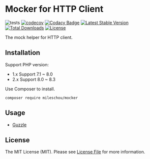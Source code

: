 # Mocker for HTTP Client 

![tests](https://github.com/MilesChou/mocker/workflows/tests/badge.svg)
[![codecov](https://codecov.io/gh/MilesChou/mocker/branch/master/graph/badge.svg)](https://codecov.io/gh/MilesChou/mocker)
[![Codacy Badge](https://api.codacy.com/project/badge/Grade/47fcc79753df4b1185ae85f4014c4699)](https://www.codacy.com/manual/MilesChou/mocker)
[![Latest Stable Version](https://poser.pugx.org/MilesChou/mocker/v/stable)](https://packagist.org/packages/MilesChou/mocker)
[![Total Downloads](https://poser.pugx.org/MilesChou/mocker/d/total.svg)](https://packagist.org/packages/MilesChou/mocker)
[![License](https://poser.pugx.org/MilesChou/mocker/license)](https://packagist.org/packages/MilesChou/mocker)

The mock helper for HTTP client.

## Installation

Support PHP version:

- 1.x Support 7.1 ~ 8.0
- 2.x Support 8.0 ~ 8.3

Use Composer to install.

```
composer require mileschou/mocker
```

## Usage

* [Guzzle](docs/guzzle.md)

## License

The MIT License (MIT). Please see [License File](LICENSE) for more information.

